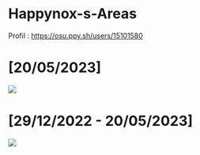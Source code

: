 # Happynox-s-Areas

Profil : https://osu.ppy.sh/users/15101580

# [20/05/2023]
![](https://i.imgur.com/Na1NxdF.png)

# [29/12/2022 - 20/05/2023]
![](https://i.imgur.com/uDtbUkC.png)
